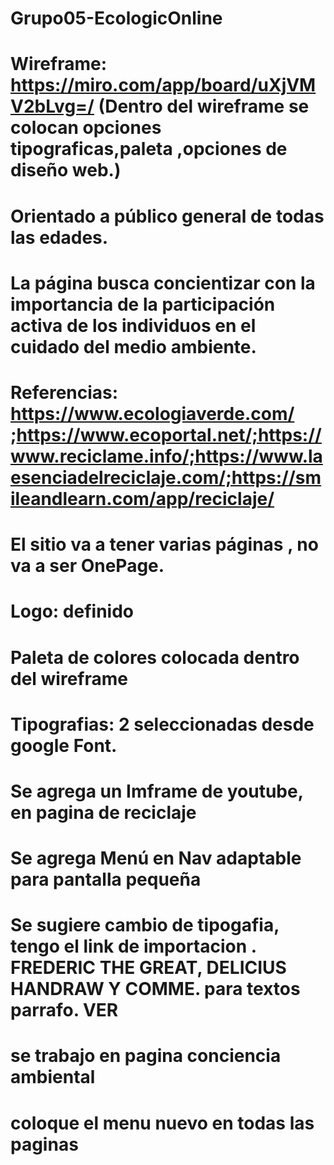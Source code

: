 # Grupo05-EcologicOnline

# Wireframe: https://miro.com/app/board/uXjVMV2bLvg=/ (Dentro del wireframe se colocan opciones tipograficas,paleta ,opciones de diseño web.)

# Orientado a público general de todas las edades.

# La página busca concientizar con la importancia de la participación activa de los individuos en el cuidado del medio ambiente.

# Referencias: https://www.ecologiaverde.com/ ;https://www.ecoportal.net/;https://www.reciclame.info/;https://www.laesenciadelreciclaje.com/;https://smileandlearn.com/app/reciclaje/

# El sitio va a tener varias páginas , no va a ser OnePage.
# Logo: definido
# Paleta de colores colocada dentro del wireframe
# Tipografias: 2 seleccionadas desde google Font.
# Se agrega un Imframe de youtube, en pagina de reciclaje
# Se agrega Menú en Nav adaptable para pantalla pequeña
# Se sugiere cambio de tipogafia,  tengo el link de importacion . FREDERIC THE GREAT, DELICIUS HANDRAW Y COMME. para textos parrafo. VER
# se trabajo en pagina conciencia ambiental
# coloque el menu nuevo en todas las paginas